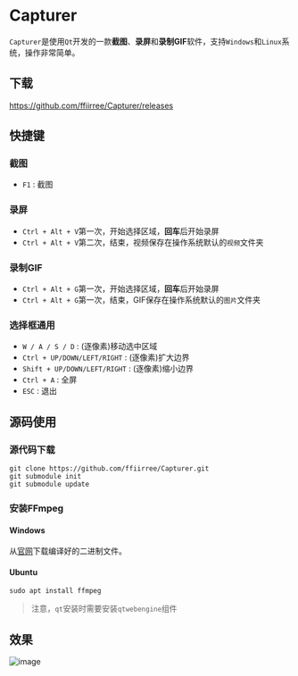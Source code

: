 # Capturer
`Capturer`是使用`Qt`开发的一款**截图**、**录屏**和**录制GIF**软件，支持`Windows`和`Linux`系统，操作非常简单。

## 下载
https://github.com/ffiirree/Capturer/releases

## 快捷键
### 截图
 - `F1` : 截图

### 录屏
 - `Ctrl + Alt + V`第一次，开始选择区域，**回车**后开始录屏
 - `Ctrl + Alt + V`第二次，结束，视频保存在操作系统默认的`视频`文件夹

### 录制GIF
 - `Ctrl + Alt + G`第一次，开始选择区域，**回车**后开始录屏
 - `Ctrl + Alt + G`第一次，结束，GIF保存在操作系统默认的`图片`文件夹

### 选择框通用
 - `W / A / S / D`              : (逐像素)移动选中区域
 - `Ctrl + UP/DOWN/LEFT/RIGHT`  : (逐像素)扩大边界
 - `Shift + UP/DOWN/LEFT/RIGHT` : (逐像素)缩小边界
 - `Ctrl + A`                   : 全屏
 - `ESC`                        : 退出

## 源码使用
### 源代码下载
```
git clone https://github.com/ffiirree/Capturer.git
git submodule init
git submodule update
```
### 安装FFmpeg
#### Windows
从[官网](https://ffmpeg.zeranoe.com/builds/)下载编译好的二进制文件。

#### Ubuntu
```
sudo apt install ffmpeg
```

> 注意，`qt`安装时需要安装`qtwebengine`组件


## 效果
![image](https://github.com/ffiirree/Capturer/blob/master/capturer.gif)